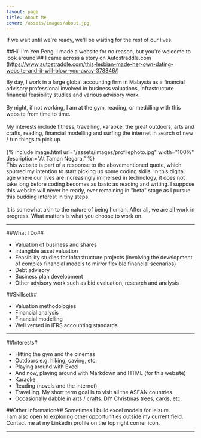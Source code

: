 ```yaml
---
layout: page
title: About Me
cover: /assets/images/about.jpg
---
```


<div class="message">
  If we wait until we're ready, we'll be waiting for the rest of our lives. 
</div>

##Hi! I'm Yen Peng. I made a website for no reason, but you're welcome to look around!##
I came across a story on Autostraddle.com (https://www.autostraddle.com/this-lesbian-made-her-own-dating-website-and-it-will-blow-you-away-378346/)

 By day, I work in a large global accounting firm in Malaysia as a financial advisory professional involved in business valuations, infrastructure financial feasibility studies and various advisory work. 
<br>
<br>
By night, if not working, I am at the gym, reading, or meddling with this website from time to time.
<br>
<br>
My interests include fitness, travelling, karaoke, the great outdoors, arts and crafts, reading, financial modelling and surfing the internet in search of new / fun things to pick up. 
<br>
<br>
{% include image.html url="/assets/images/profilephoto.jpg" width="100%" description="At Taman Negara." %}
<br>
This website is part of a response to the abovementioned quote, which spurred my intention to start picking up some coding skills. In this digital age where our lives are increasingly immersed in technology, it does not take long before coding becomes as basic as reading and writing. I suppose this website will never be ready, ever remaining in "beta" stage as I pursue this budding interest in tiny steps. 
<br>
<br>
It is somewhat akin to the nature of being human. After all, we are all work in progress. What matters is what you choose to work on.

----------

##What I Do##
+ Valuation of business and shares<br>
+ Intangible asset valuation<br>
+ Feasibility studies for infrastructure projects (involving the development of complex financial models to mirror flexible financial scenarios)<br>
+ Debt advisory<br>
+ Business plan development<br>
+ Other advisory work such as bid evaluation, research and analysis<br>

##Skillset##
+ Valuation methodologies<br>
+ Financial analysis<br>
+ Financial modelling<br>
+ Well versed in IFRS accounting standards<br>

----------

##Interests#
+ Hitting the gym and the cinemas<br>
+ Outdoors e.g. hiking, caving, etc.<br>
+ Playing around with Excel
+ And now, playing around with Markdown and HTML (for this website)<br>
+ Karaoke<br>
+ Reading (novels and the internet)
+ Travelling. My short term goal is to visit all the ASEAN countries.
+ Occasionally dabble in arts / crafts. DIY Christmas trees, cards, etc.

##Other Information##
Sometimes I build excel models for leisure.<br>
I am also open to exploring other opportunities outside my current field. Contact me at my Linkedin profile on the top right corner icon.

----------
